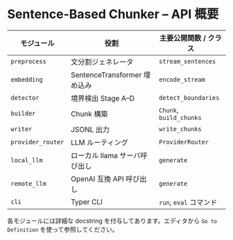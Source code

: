 # Sentence-Based Chunker – API 概要

| モジュール | 役割 | 主要公開関数 / クラス |
| ---------- | ---- | ------------------- |
| `preprocess` | 文分割ジェネレータ | `stream_sentences` |
| `embedding` | SentenceTransformer 埋め込み | `encode_stream` |
| `detector` | 境界検出 Stage A–D | `detect_boundaries` |
| `builder` | Chunk 構築 | `Chunk`, `build_chunks` |
| `writer` | JSONL 出力 | `write_chunks` |
| `provider_router` | LLM ルーティング | `ProviderRouter` |
| `local_llm` | ローカル llama サーバ呼び出し | `generate` |
| `remote_llm` | OpenAI 互換 API 呼び出し | `generate` |
| `cli` | Typer CLI | `run`, `eval` コマンド |

各モジュールには詳細な docstring を付与してあります。エディタから `Go to Definition` を使って参照してください。